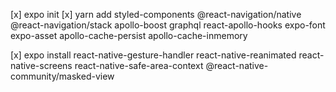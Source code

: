 [x] expo init
[x] yarn add styled-components @react-navigation/native @react-navigation/stack apollo-boost graphql react-apollo-hooks expo-font expo-asset apollo-cache-persist apollo-cache-inmemory

[x] expo install react-native-gesture-handler react-native-reanimated react-native-screens react-native-safe-area-context @react-native-community/masked-view
